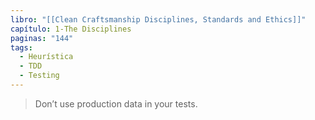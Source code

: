 ```yaml
---
libro: "[[Clean Craftsmanship Disciplines, Standards and Ethics]]"
capítulo: 1-The Disciplines
paginas: "144"
tags:
  - Heurística
  - TDD
  - Testing
---
```

>Don’t use production data in your tests. 

